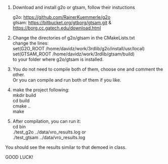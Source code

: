 1. Download and install g2o or gtsam, follow their instuctions 

    g2o: https://github.com/RainerKuemmerle/g2o     
    gtsam: https://bitbucket.org/gtborg/gtsam.git
      &  https://borg.cc.gatech.edu/download.html

2. Change the directories of g2o/gtsam in the CMakeLists.txt  
    change the lines:   
    set(G2O_ROOT /home/davidz/work/3rdlib/g2o/install/usr/local)  
    set(GTSAM_ROOT /home/davidz/work/3rdlib/gtsam/build)  
    to your folder where g2o/gtsam is installed. 

3. You do not need to compile both of them, choose one and comment the other.     
   Or you can compile and run both of them if you like. 

4. make the project following:  
    mkdir build     
    cd build  
    cmake ..  
    make  

5. After compilation, you can run it:  
    cd bin  
    ./test_g2o ../data/vro_results.log  or  
    ./test_gtsam ../data/vro_results.log  
  
  You should see the results similar to that demoed in class.   
  
  GOOD LUCK! 
  



